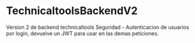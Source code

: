 # TechnicaltoolsBackendV2
Version 2 de backend technicaltools
Seguridad - Autenticacion de usuarios por login, devuelve un JWT para usar en las demas peticiones.
